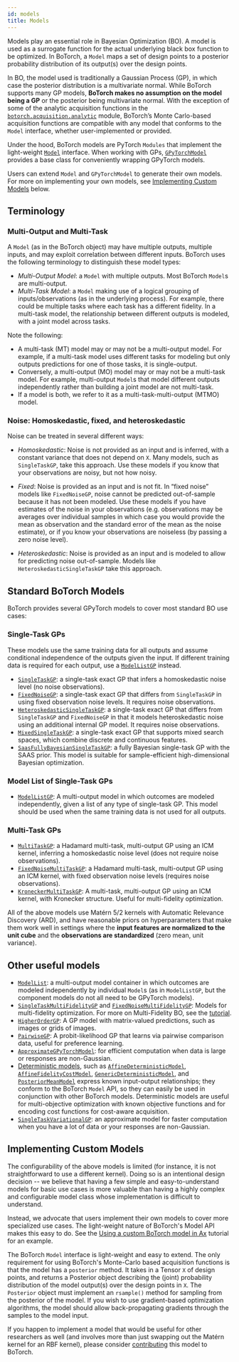 ```yaml
---
id: models
title: Models
---
```


Models play an essential role in Bayesian Optimization (BO). A model is used as a
surrogate function for the actual underlying black box function to be optimized.
In BoTorch, a `Model` maps a set of design points to a posterior probability
distribution of its output(s) over the design points.

In BO, the model used is traditionally a Gaussian Process (GP),
in which case the posterior distribution is a multivariate
normal. While BoTorch supports many GP models, **BoTorch makes no
assumption on the model being a GP** or the posterior being multivariate normal.
With the exception of some of the analytic acquisition functions in the
[`botorch.acquisition.analytic`](../api/acquisition.html#analytic-acquisition-function-api)
module, BoTorch’s Monte Carlo-based acquisition functions are compatible with
any model that conforms to the `Model` interface, whether user-implemented or provided.

Under the hood, BoTorch models are PyTorch `Modules` that implement
the light-weight [`Model`](../api/models.html#model-apis) interface. 
When working with GPs, [`GPyTorchModel`](../api/models.html#module-botorch.models.gp_regression)
provides a base class for conveniently wrapping GPyTorch models.

Users can extend `Model` and `GPyTorchModel` to generate their own models.
For more on implementing your own models, see
[Implementing Custom Models](#implementing-custom-models) below.


## Terminology

### Multi-Output and Multi-Task
A `Model` (as in the BoTorch object) may have
multiple outputs, multiple inputs, and may exploit correlation
between different inputs. BoTorch uses the following terminology to
distinguish these model types:

* *Multi-Output Model*: a `Model` with multiple
  outputs. Most BoTorch `Model`s are multi-output.
* *Multi-Task Model*: a `Model` making use of a logical grouping of
  inputs/observations (as in the underlying process). For example, there could
  be multiple tasks where each task has a different fidelity.
  In a multi-task model, the relationship between different
  outputs is modeled, with a joint model across tasks.

Note the following:
* A multi-task (MT) model may or may not be a multi-output model.
For example, if a multi-task model uses different tasks for modeling
but only outputs predictions for one of those tasks, it is single-output.
* Conversely, a multi-output (MO) model may or may not be a multi-task model.
For example, multi-output `Model`s that model
different outputs independently rather than
building a joint model are not multi-task.
* If a model is both, we refer to it as a multi-task-multi-output (MTMO) model.

### Noise: Homoskedastic, fixed, and heteroskedastic
Noise can be treated in several different ways:

* *Homoskedastic*: Noise is not provided as an input and is inferred, with a
constant variance that does not depend on `X`. Many models, such as
`SingleTaskGP`, take this approach. Use these models if you know that
your observations are noisy, but not how noisy.

* *Fixed*: Noise is provided as an input and is not fit. In “fixed noise” models
like `FixedNoiseGP`, noise cannot be predicted out-of-sample because it has
not been modeled. Use these models if you have estimates of the noise in
your observations (e.g. observations may be averages over individual samples
in which case you would provide the mean as observation and the standard
error of the mean as the noise estimate), or if you know your observations are
noiseless (by passing a zero noise level). 

* *Heteroskedastic*: Noise is provided as an input and is modeled to allow for
predicting noise out-of-sample. Models like `HeteroskedasticSingleTaskGP`
take this approach.

## Standard BoTorch Models

BoTorch provides several GPyTorch models to cover most standard BO use cases:

### Single-Task GPs
These models use the same training data for all outputs and assume conditional
independence of the outputs given the input. If different training data is
required for each output, use a [`ModelListGP`](../api/models.html#module-botorch.models.model_list_gp_regression)
instead.
* [`SingleTaskGP`](../api/models.html#botorch.models.gp_regression.SingleTaskGP): a single-task
  exact GP that infers a homoskedastic noise level (no noise observations).
* [`FixedNoiseGP`](../api/models.html#botorch.models.gp_regression.FixedNoiseGP): a single-task exact GP that
  differs from `SingleTaskGP` in using
  fixed observation noise levels. It requires noise observations.
* [`HeteroskedasticSingleTaskGP`](../api/models.html#botorch.models.gp_regression.HeteroskedasticSingleTaskGP):
  a single-task exact GP that differs from `SingleTaskGP` and `FixedNoiseGP`
  in that it models heteroskedastic noise using an additional
  internal GP model. It requires noise observations.
* [`MixedSingleTaskGP`](../api/models.html#botorch.models.gp_regression_mixed.MixedSingleTaskGP): a single-task exact
  GP that supports mixed search spaces, which combine discrete and continuous features.
* [`SaasFullyBayesianSingleTaskGP`](../api/models.html#botorch.models.fully_bayesian.SaasFullyBayesianSingleTaskGP):
  a fully Bayesian single-task GP with the SAAS prior. This model is suitable for
  sample-efficient high-dimensional Bayesian optimization.

### Model List of Single-Task GPs
* [`ModelListGP`](../api/models.html#module-botorch.models.model_list_gp_regression): A multi-output model in
  which outcomes are modeled independently, given a list of any type of
  single-task GP. This model should be used when the same training data is not
  used for all outputs.

### Multi-Task GPs
* [`MultiTaskGP`](../api/models.html#module-botorch.models.multitask): a Hadamard multi-task,
  multi-output GP using an ICM kernel, inferring a homoskedastic noise level (does not
  require noise observations).
* [`FixedNoiseMultiTaskGP`](../api/models.html#botorch.models.multitask.FixedNoiseMultiTaskGP):
  a Hadamard multi-task, multi-output GP using an ICM kernel, with fixed
  observation noise levels (requires noise observations).
* [`KroneckerMultiTaskGP`](../api/models.html#botorch.models.multitask.KroneckerMultiTaskGP): A multi-task,
  multi-output GP using an ICM kernel, with Kronecker structure. Useful for
  multi-fidelity optimization.

All of the above models use Matérn 5/2 kernels with Automatic Relevance
Discovery (ARD), and have reasonable priors on hyperparameters that make them
work well in settings where the **input features are normalized to the unit
cube** and the **observations are standardized** (zero mean, unit variance).

## Other useful models

* [`ModelList`](../api/models.html#botorch.models.model.ModelList): a multi-output model container
  in which outcomes are modeled independently by individual `Model`s (as in `ModelListGP`, but the
  component models do not all need to be GPyTorch models).
* [`SingleTaskMultiFidelityGP`](../api/models.html#botorch.models.gp_regression_fidelity.SingleTaskMultiFidelityGP) and
  [`FixedNoiseMultiFidelityGP`](../api/models.html#botorch.models.gp_regression_fidelity.FixedNoiseMultiFidelityGP):
  Models for multi-fidelity optimization.  For more on Multi-Fidelity BO, see the
  [tutorial](../tutorials/discrete_multi_fidelity_bo).
* [`HigherOrderGP`](../api/models.html#botorch.models.higher_order_gp.HigherOrderGP): A GP model with
  matrix-valued predictions, such as images or grids of images.
* [`PairwiseGP`](../api/models.html#module-botorch.models.pairwise_gp): A probit-likelihood GP that
  learns via pairwise comparison data, useful for preference learning.
* [`ApproximateGPyTorchModel`](../api/models.html#botorch.models.approximate_gp.ApproximateGPyTorchModel): for
  efficient computation when data is large or responses are non-Gaussian.
* [Deterministic models](../api/models.html#module-botorch.models.deterministic), such as
  [`AffineDeterministicModel`](../api/models.html#botorch.models.deterministic.AffineDeterministicModel),
  [`AffineFidelityCostModel`](../api/models.html#botorch.models.cost.AffineFidelityCostModel),
  [`GenericDeterministicModel`](../api/models.html#botorch.models.deterministic.GenericDeterministicModel),
  and
  [`PosteriorMeanModel`](../api/models.html#botorch.models.deterministic.PosteriorMeanModel)
  express known input-output relationships; they conform
  to the BoTorch `Model` API, so they can easily be used in conjunction with other
  BoTorch models. Deterministic models are
  useful for multi-objective optimization with known objective
  functions and for encoding cost functions for cost-aware acquisition.
* [`SingleTaskVariationalGP`](../api/models.html#botorch.models.approximate_gp.SingleTaskVariationalGP): an
  approximate model for faster computation when you have a lot of data or your responses
  are non-Gaussian.


## Implementing Custom Models

The configurability of the above models is limited (for instance, it is not
straightforward to use a different kernel). Doing so is an intentional design
decision -- we believe that having a few simple and easy-to-understand models for
basic use cases is more valuable than having a highly complex and configurable
model class whose implementation is difficult to understand.

Instead, we advocate that users implement their own models to cover
more specialized use cases. The light-weight nature of BoTorch's Model API makes
this easy to do. See the
[Using a custom BoTorch model in Ax](../tutorials/custom_botorch_model_in_ax)
tutorial for an example.

The BoTorch `Model` interface is light-weight and easy to extend. The only
requirement for using BoTorch's Monte-Carlo based acquisition functions is that
the model has a `posterior` method. It takes in a Tensor `X` of design points, and
returns a Posterior object describing the (joint) probability distribution of
the model output(s) over the design points in `X`.  The `Posterior` object must
implement an `rsample()` method for sampling from the posterior of the model.
If you wish to use gradient-based optimization algorithms, the model should
allow back-propagating gradients through the samples to the model input.

If you happen to implement a model that would be useful for other
researchers as well (and involves more than just swapping out the Matérn kernel
for an RBF kernel), please consider [contributing](getting_started#contributing)
this model to BoTorch.
